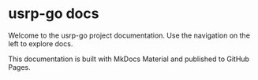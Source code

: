 # usrp-go docs

Welcome to the usrp-go project documentation. Use the navigation on the left to explore docs.

This documentation is built with MkDocs Material and published to GitHub Pages.

